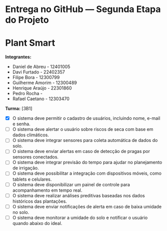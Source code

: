 # Entrega no GitHub — Segunda Etapa do Projeto

# Plant Smart

**Integrantes:**
- Daniel de Abreu - 12401005
- Davi Furtado - 22402357
- Filipe Bora - 12300799
- Guilherme Amorim - 12300489
- Henrique Araújo - 22301860
- Pedro Rocha - 
- Rafael Caetano - 12303470

**Turma:** [3B1]

- [x] O sistema deve permitir o cadastro de usuários, incluindo nome, e-mail e senha.
- [ ] O sistema deve alertar o usuário sobre riscos de seca com base em dados climáticos.
- [ ] O sistema deve integrar sensores para coleta automática de dados do solo.
- [ ] O sistema deve enviar alertas em caso de detecção de pragas por sensores conectados.
- [ ] O sistema deve integrar previsão do tempo para ajudar no planejamento de irrigação.
- [ ] O sistema deve possibilitar a integração com dispositivos móveis, como tablets e celulares.
- [ ] O sistema deve disponibilizar um painel de controle para acompanhamento em tempo real.
- [ ] O sistema deve realizar análises preditivas baseadas nos dados históricos das plantações.
- [ ] O sistema deve enviar notificações de alerta em caso de baixa umidade no solo.
- [ ] O sistema deve monitorar a umidade do solo e notificar o usuário quando abaixo do ideal.
